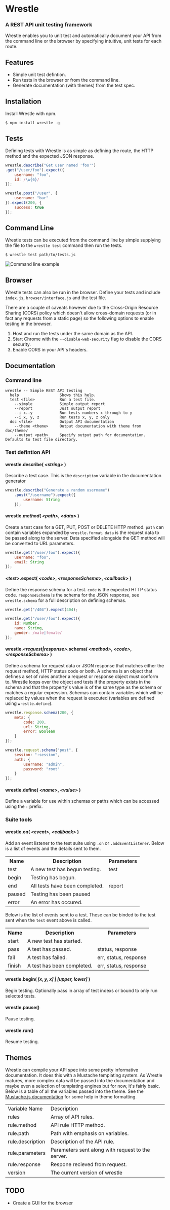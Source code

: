 # Wrestle
### A REST API unit testing framework
Wrestle enables you to unit test and automatically document your API from the command line or the browser by specifying intuitive, unit tests for each route.

## Features
* Simple unit test defintion.
* Run tests in the browser or from the command line.
* Generate documentation (with themes) from the test spec.

## Installation
Install Wrestle with npm.

	$ npm install wrestle -g


## Tests
Defining tests with Wrestle is as simple as defining the route, the HTTP method and the expected JSON response.

```js
wrestle.describe("Get user named 'foo'")
.get("/user/foo").expect({
	username: "foo",
	id: /\w{6}/
});

wrestle.post("/user", {
	username: "bar"
}).expect(200, {
	success: true
});
```

## Command Line
Wrestle tests can be executed from the command line by simple supplying the file to the `wrestle test` command then run the tests.

	$ wrestle test path/to/tests.js

![Command line example](http://i.imgur.com/BFLhZ4V.png)

## Browser
Wrestle tests can also be run in the browser. Define your tests and include `index.js`, `browser/interface.js` and the test file.

There are a couple of caveats however due to the Cross-Origin Resource Sharing (CORS) policy which doesn't allow cross-domain requests (or in fact any requests from a static page) so the following options to enable testing in the browser.

1. Host and run the tests under the same domain as the API.
2. Start Chrome with the `--disable-web-security` flag to disable the CORS security.
3. Enable CORS in your API's headers.

## Documentation
### Command line
```
wrestle -- Simple REST API testing
  help 			 		Shows this help.
  test <file> 			Run a test file.
    --simple  		 	Simple output report
    --report  		 	Just output report
    --i x..y   		 	Run tests numbers x through to y
    --i x, y, z		 	Run tests x, y, z only
  doc <file> 			Output API documentation
    --theme <theme>		Output documentation with theme from doc/theme/
    --output <path>		Specify output path for documentation. Defaults to test file directory.
```

### Test defintion API
#### wrestle.describe( _&lt;string>_ )
Describe a test case. This is the `description` variable in the documentation generator

```js
wrestle.describe("Generate a random username")
	.post("/username").expect({
		username: String
	});
```

#### wrestle._method_( _&lt;path>_, _&lt;data>_ )
Create a test case for a GET, PUT, POST or DELETE HTTP method. `path` can contain variables expanded by `wrestle.format`. `data` is the request data to be passed along to the server. Data specified alongside the GET method will be converted to URL parameters.

```js
wrestle.get("/user/foo").expect({
	username: "foo",
	email: String
});
```

#### _&lt;test>_.expect( _&lt;code>_, _&lt;responseSchema>_, _&lt;callback>_ )
Define the response schema for a test. `code` is the expected HTTP status code. `responseSchema` is the schema for the JSON response, see `wrestle.schema` for a full description on defining schemas.

```js
wrestle.get("/404").expect(404);

wrestle.get("/user/foo").expect({
	id: Number,
	name: String,
	gender: /male|female/
});
```

#### wrestle._&lt;request|response>_.schema( _&lt;method>_, _&lt;code>_, _&lt;responseSchema>_ )
Define a schema for request data or JSON response that matches either the request method, HTTP status code or both. A schema is an object that defines a set of rules another a request or response object must conform to. Wrestle loops over the object and tests if the property exists in the schema and that the property's value is of the same type as the schema or matches a regular expression. Schemas can contain variables which will be replaced by values when the request is executed (variables are defined using `wrestle.define`).

```js
wrestle.response.schema(200, {
	meta: {
		code: 200,
		url: String,
		error: Boolean
	}
});

wrestle.request.schema("post", {
	session: ":session",
	auth: {
		username: "admin",
		password: "root"
	}
});
```

#### wrestle.define( _&lt;name>_, _&lt;value>_ )
Define a variable for use within schemas or paths which can be accessed using the `:` prefix.

### Suite tools

#### wrestle.on( _&lt;event>_, _&lt;callback>_ )
Add an event listener to the test suite using `.on` or `.addEventListener`. Below is a list of events and the details sent to them.

<table>
	<tr>
		<th>Name</th><th>Description</th><th>Parameters</th>
	</tr>
	<tr>
		<td>test</td><td>A new test has begun testing.</td><td>test</td>
	</tr>
	<tr>
		<td>begin</td><td>Testing has begun.</td><td></td>
	</tr>
	<tr>
		<td>end</td><td>All tests have been completed.</td><td>report</td>
	</tr>
	<tr>
		<td>paused</td><td>Testing has been paused</td><td></td>
	</tr>
	<tr>
		<td>error</td><td>An error has occured.</td><td></td>
	</tr>
</table>

Below is the list of events sent to a test. These can be binded to the test sent when the `test` event above is called.

<table>
	<tr>
		<th>Name</th><th>Description</th><th>Parameters</th>
	</tr>
	<tr>
		<td>start</td><td>A new test has started.</td>
	</tr>
	<tr>
		<td>pass</td><td>A test has passed.</td><td>status, response</td>
	</tr>
	<tr>
		<td>fail</td><td>A test has failed.</td><td>err, status, response</td>
	</tr>
	<tr>
		<td>finish</td><td>A test has been completed.</td><td>err, status, response</td>
	</tr>
</table>

#### wrestle.begin( _[x, y, x] | [upper, lower]_ )
Begin testing. Optionally pass in array of test indexs or bound to only run selected tests.

#### wrestle.pause()
Pause testing.

#### wrestle.run()
Resume testing.

## Themes
Wrestle can compile your API spec into some pretty informative documentation. It does this with a Mustache templating system. As Wrestle matures, more complex data will be passed into the documentation and maybe even a selection of templating engines but for now, it's fairly basic. Below is a table of all the variables passed into the theme. See the [Mustache.js documentation](https://github.com/janl/mustache.js/) for some help in theme formatting.

<table>
	<tr>
		<td>Variable Name</td><td>Description</td>
	</tr>
	<tr>
		<td>rules</td><td>Array of API rules.</td>
	</tr>
	<tr>
		<td>rule.method</td><td>API rule HTTP method.</td>
	</tr>
	<tr>
		<td>rule.path</td><td>Path with emphasis on variables.</td>
	</tr>
	<tr>
		<td>rule.description</td><td>Description of the API rule.</td>
	</tr>
	<tr>
		<td>rule.parameters</td><td>Parameters sent along with request to the server.</td>
	</tr>
	<tr>
		<td>rule.response</td><td>Respone recieved from request.</td>
	</tr>
	<tr>
		<td>version</td><td>The current version of wrestle</td>
	</tr>
</table>

## TODO
* Create a GUI for the browser
